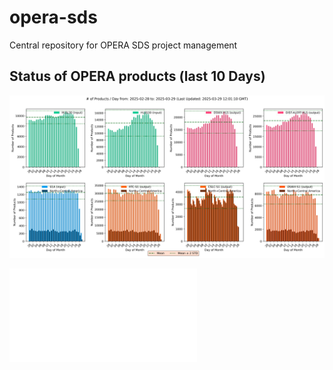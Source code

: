 # opera-sds

Central repository for OPERA SDS project management

## Status of OPERA products (last 10 Days)

![OPERA Daily Products](monitoring/opera_daily_products_query.png)

![OPERA Disp S1 hist status](monitoring/opera_disp_s1_hist_status-ops.html)
